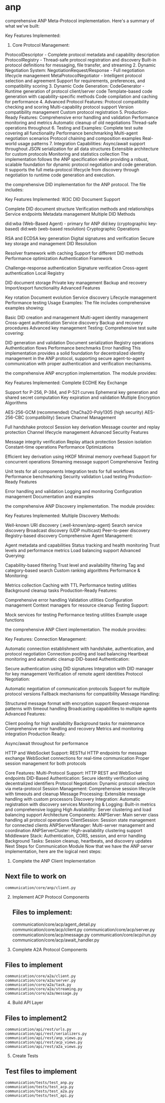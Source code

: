 # anp

comprehensive ANP Meta-Protocol implementation. Here's a summary of what we've built:

Key Features Implemented:

1. Core Protocol Management:

ProtocolDescriptor - Complete protocol metadata and capability description
ProtocolRegistry - Thread-safe protocol registration and discovery
Built-in protocol definitions for messaging, file transfer, and streaming
2. Dynamic Negotiation System:
NegotiationRequest/Response - Full negotiation lifecycle management
MetaProtocolNegotiator - Intelligent protocol selection and agreement
Support for requirements, preferences, and compatibility scoring
3. Dynamic Code Generation:
CodeGenerator - Runtime generation of protocol client/server code
Template-based code generation with capability-specific methods
Code compilation and caching for performance
4. Advanced Protocol Features:
Protocol compatibility checking and scoring
Multi-capability protocol support
Version compatibility management
Custom protocol registration
5. Production-Ready Features:
Comprehensive error handling and validation
Performance monitoring and metrics
Automatic cleanup of old negotiations
Thread-safe operations throughout
6. Testing and Examples:
Complete test suite covering all functionality
Performance benchmarking
Multi-agent negotiation scenarios
Protocol chaining and composition examples
Real-world usage patterns
7. Integration Capabilities:
Async/await support throughout
JSON serialization for all data structures
Extensible architecture for custom protocols
Monitoring and statistics collection
The implementation follows the ANP specification while providing a robust, scalable foundation for dynamic protocol negotiation and code generation. It supports the full meta-protocol lifecycle from discovery through negotiation to runtime code generation and execution.

the comprehensive DID implementation for the ANP protocol. The file includes:

Key Features Implemented:
W3C DID Document Support

Complete DID document structure
Verification methods and relationships
Service endpoints
Metadata management
Multiple DID Methods

did:wba (Web-Based Agent) - primary for ANP
did:key (cryptographic key-based)
did:web (web-based resolution)
Cryptographic Operations

RSA and ECDSA key generation
Digital signatures and verification
Secure key storage and management
DID Resolution

Resolver framework with caching
Support for different DID methods
Performance optimization
Authentication Framework

Challenge-response authentication
Signature verification
Cross-agent authentication
Local Registry

DID document storage
Private key management
Backup and recovery
Import/export functionality
Advanced Features

Key rotation
Document evolution
Service discovery
Lifecycle management
Performance testing
Usage Examples:
The file includes comprehensive examples showing:

Basic DID creation and management
Multi-agent identity management
Cross-agent authentication
Service discovery
Backup and recovery procedures
Advanced key management
Testing:
Comprehensive test suite covering:

DID generation and validation
Document serialization
Registry operations
Authentication flows
Performance benchmarks
Error handling
This implementation provides a solid foundation for decentralized identity management in the ANP protocol, supporting secure agent-to-agent communication with proper authentication and verification mechanisms.

the comprehensive ANP encryption implementation. The module provides:

Key Features Implemented:
Complete ECDHE Key Exchange

Support for P-256, P-384, and P-521 curves
Ephemeral key generation and shared secret computation
Key expiration and validation
Multiple Encryption Algorithms

AES-256-GCM (recommended)
ChaCha20-Poly1305 (high security)
AES-256-CBC (compatibility)
Secure Channel Management

Full handshake protocol
Session key derivation
Message counter and replay protection
Channel lifecycle management
Advanced Security Features

Message integrity verification
Replay attack protection
Session isolation
Constant-time operations
Performance Optimizations

Efficient key derivation using HKDF
Minimal memory overhead
Support for concurrent operations
Streaming message support
Comprehensive Testing

Unit tests for all components
Integration tests for full workflows
Performance benchmarking
Security validation
Load testing
Production-Ready Features

Error handling and validation
Logging and monitoring
Configuration management
Documentation and examples

the comprehensive ANP Discovery implementation. The module provides:

Key Features Implemented:
Multiple Discovery Methods:

Well-known URI discovery (.well-known/anp-agent)
Search service discovery
Broadcast discovery (UDP multicast)
Peer-to-peer discovery
Registry-based discovery
Comprehensive Agent Management:

Agent metadata and capabilities
Status tracking and health monitoring
Trust levels and performance metrics
Load balancing support
Advanced Querying:

Capability-based filtering
Trust level and availability filtering
Tag and category-based search
Custom ranking algorithms
Performance & Monitoring:

Metrics collection
Caching with TTL
Performance testing utilities
Background cleanup tasks
Production-Ready Features:

Comprehensive error handling
Validation utilities
Configuration management
Context managers for resource cleanup
Testing Support:

Mock services for testing
Performance testing utilities
Example usage functions

the comprehensive ANP Client implementation. The module provides:

Key Features:
Connection Management:

Automatic connection establishment with handshake, authentication, and protocol negotiation
Connection pooling and load balancing
Heartbeat monitoring and automatic cleanup
DID-based Authentication:

Secure authentication using DID signatures
Integration with DID manager for key management
Verification of remote agent identities
Protocol Negotiation:

Automatic negotiation of communication protocols
Support for multiple protocol versions
Fallback mechanisms for compatibility
Message Handling:

Structured message format with encryption support
Request-response patterns with timeout handling
Broadcasting capabilities to multiple agents
Advanced Features:

Client pooling for high availability
Background tasks for maintenance
Comprehensive error handling and recovery
Metrics and monitoring integration
Production Ready:

Async/await throughout for performance

HTTP and WebSocket Support:
RESTful HTTP endpoints for message exchange
WebSocket connections for real-time communication
Proper session management for both protocols

Core Features:
Multi-Protocol Support: HTTP REST and WebSocket endpoints
DID-Based Authentication: Secure identity verification using decentralized identifiers
Protocol Negotiation: Dynamic protocol selection via meta-protocol
Session Management: Comprehensive session lifecycle with timeouts and cleanup
Message Processing: Extensible message handling with custom processors
Discovery Integration: Automatic registration with discovery services
Monitoring & Logging: Built-in metrics and comprehensive logging
High Availability: Server clustering and load balancing support
Architecture Components:
ANPServer: Main server class handling all protocol operations
ClientSession: Session state management for connected clients
ANPServerManager: Multi-server management and coordination
ANPServerCluster: High-availability clustering support
Middleware Stack: Authentication, CORS, session, and error handling
Background Tasks: Session cleanup, heartbeats, and discovery updates
Next Steps for Communication Module
Now that we have the ANP server implementation, here are the logical next steps:

1. Complete the ANP Client Implementation

## Next file to work on

    communication/core/anp/client.py

2. Implement ACP Protocol Components

    ## Files to implement:

    communication/core/acp/agent_detail.py
    communication/core/acp/client.py
    communication/core/acp/server.py
    communication/core/acp/message.py
    communication/core/acp/run.py
    communication/core/acp/await_handler.py

3. Complete A2A Protocol Components

## Files to implement

    communication/core/a2a/client.py
    communication/core/a2a/server.py
    communication/core/a2a/task.py
    communication/core/a2a/streaming.py
    communication/core/a2a/message.py

4. Build API Layer

## Files to implement2

    communication/api/rest/urls.py
    communication/api/rest/serializers.py
    communication/api/rest/anp_views.py
    communication/api/rest/acp_views.py
    communication/api/rest/a2a_views.py

5. Create Tests

## Test files to implement

    communication/tests/test_anp.py
    communication/tests/test_acp.py
    communication/tests/test_a2a.py
    communication/tests/test_api.py
